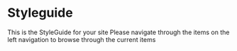 # Styleguide

This is the StyleGuide for your site
Please navigate through the items on the left navigation to browse through the current items


